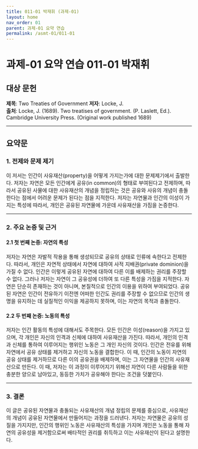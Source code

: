 ```yaml
---
title: 011-01 박재휘 (과제-01)
layout: home
nav_order: 01
parent: 과제-01 요약 연습
permalink: /asmt-01/011-01
---
```


# 과제-01 요약 연습 011-01 박재휘 

## 대상 문헌  
**제목**: Two Treaties of Government 
**저자**: Locke, J.  
**출처**: Locke, J. (1689). Two treatises of government. (P. Laslett, Ed.). Cambridge University Press. (Original work published 1689)

---

## 요약문

### 1. 전제와 문제 제기
 이 저서는 인간이 사유재산(property)을 어떻게 가지는가에 대한 문제제기에서 출발한다. 저자는 자연은 모든 인간에게 공유(in common)의 형태로 부여된다고 전제하며, 따라서 공유된 사물에 대한 사유재산의 개념을 정립하는 것은 공유와 사유의 개념이 충돌한다는 점에서 어려운 문제가 된다는 점을 지적한다. 저자는 자연물과 인간의 이성이 가지는 특성에 따라서, 개인은 공유된 자연물에 가운데 사유재산을 가짐을 논증한다.

---

### 2. 주요 논증 및 근거

#### 2.1 첫 번째 논증: 자연의 특성
 저자는 자연은 자발적 작용을 통해 생성되므로 공유의 상태로 인류에 속한다고 전제한다. 따라서, 개인은 자연적 상태에서 자연에 대하여 사적 지배권(private dominion)을 가질 수 없다. 인간은 이렇게 공유된 자연에 대하여 다른 이를 배제하는 권리를 주장할 수 없다. 그러나 저자는 자연이 그 공유성에 더하여 또 다른 특성을 가짐을 지적한다. 자연은 단순히 존재하는 것이 아니며, 본질적으로 인간의 이용을 위하여 부여되었다. 공유된 자연은 인간이 전유하기 이전엔 어떠한 인간도 권리를 주장할 수 없으므로 인간의 생명을 유지하는 데 실질적인 이익을 제공하지 못하며, 이는 자연의 목적과 충돌한다.

#### 2.2 두 번째 논증: 노동의 특성
 저자는 인간 활동의 특성에 대해서도 주목한다. 모든 인간은 이성(reason)을 가지고 있으며, 각 개인은 자신의 인격과 신체에 대하여 사유재산을 가진다. 따라서, 개인의 인격과 신체를 통하여 이루어지는 행위인 노동은 그 개인 자신의 것이다. 인간은 전유를 위해 자연에서 공유 상태를 제거하고 자신의 노동을 결합한다. 이 때, 인간의 노동이 자연의 공유 상태를 제거하므로 다른 이의 공유권을 배제하며, 이는 그 자연물을 인간의 사유재산으로 만든다. 이 때, 저자는 이 과정이 이루어지기 위해선 자연이 다른 사람들을 위한 충분한 양으로 남아있고, 동등한 가치가 공유해야 한다는 조건을 덧붙인다.

---

### 3. 결론
 이 글은 공유된 자연물과 충돌되는 사유재산의 개념 정립의 문제를 중심으로, 사유재산의 개념이 공유된 자연물에서 만들어지는 과정을 드러낸다. 저자는 자연물은 공유의 성질을 가지지만, 인간의 행위인 노동은 사유재산의 특성을 가지며 개인은 노동을 통해 자연의 공유성을 제거함으로써 배타적인 권리를 취득하고 이는 사유재산이 된다고 설명한다.


